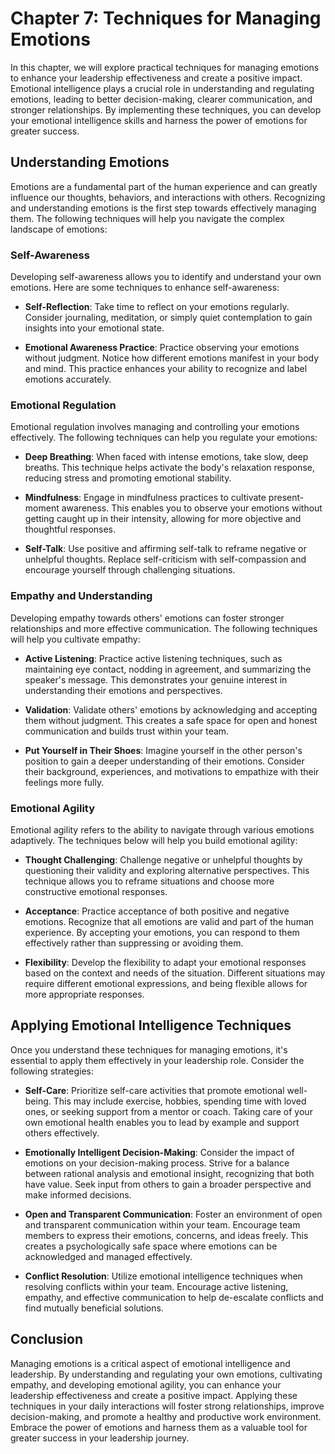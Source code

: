 Chapter 7: Techniques for Managing Emotions
===========================================

In this chapter, we will explore practical techniques for managing emotions to enhance your leadership effectiveness and create a positive impact. Emotional intelligence plays a crucial role in understanding and regulating emotions, leading to better decision-making, clearer communication, and stronger relationships. By implementing these techniques, you can develop your emotional intelligence skills and harness the power of emotions for greater success.

Understanding Emotions
----------------------

Emotions are a fundamental part of the human experience and can greatly influence our thoughts, behaviors, and interactions with others. Recognizing and understanding emotions is the first step towards effectively managing them. The following techniques will help you navigate the complex landscape of emotions:

### Self-Awareness

Developing self-awareness allows you to identify and understand your own emotions. Here are some techniques to enhance self-awareness:

* **Self-Reflection**: Take time to reflect on your emotions regularly. Consider journaling, meditation, or simply quiet contemplation to gain insights into your emotional state.

* **Emotional Awareness Practice**: Practice observing your emotions without judgment. Notice how different emotions manifest in your body and mind. This practice enhances your ability to recognize and label emotions accurately.

### Emotional Regulation

Emotional regulation involves managing and controlling your emotions effectively. The following techniques can help you regulate your emotions:

* **Deep Breathing**: When faced with intense emotions, take slow, deep breaths. This technique helps activate the body's relaxation response, reducing stress and promoting emotional stability.

* **Mindfulness**: Engage in mindfulness practices to cultivate present-moment awareness. This enables you to observe your emotions without getting caught up in their intensity, allowing for more objective and thoughtful responses.

* **Self-Talk**: Use positive and affirming self-talk to reframe negative or unhelpful thoughts. Replace self-criticism with self-compassion and encourage yourself through challenging situations.

### Empathy and Understanding

Developing empathy towards others' emotions can foster stronger relationships and more effective communication. The following techniques will help you cultivate empathy:

* **Active Listening**: Practice active listening techniques, such as maintaining eye contact, nodding in agreement, and summarizing the speaker's message. This demonstrates your genuine interest in understanding their emotions and perspectives.

* **Validation**: Validate others' emotions by acknowledging and accepting them without judgment. This creates a safe space for open and honest communication and builds trust within your team.

* **Put Yourself in Their Shoes**: Imagine yourself in the other person's position to gain a deeper understanding of their emotions. Consider their background, experiences, and motivations to empathize with their feelings more fully.

### Emotional Agility

Emotional agility refers to the ability to navigate through various emotions adaptively. The techniques below will help you build emotional agility:

* **Thought Challenging**: Challenge negative or unhelpful thoughts by questioning their validity and exploring alternative perspectives. This technique allows you to reframe situations and choose more constructive emotional responses.

* **Acceptance**: Practice acceptance of both positive and negative emotions. Recognize that all emotions are valid and part of the human experience. By accepting your emotions, you can respond to them effectively rather than suppressing or avoiding them.

* **Flexibility**: Develop the flexibility to adapt your emotional responses based on the context and needs of the situation. Different situations may require different emotional expressions, and being flexible allows for more appropriate responses.

Applying Emotional Intelligence Techniques
------------------------------------------

Once you understand these techniques for managing emotions, it's essential to apply them effectively in your leadership role. Consider the following strategies:

* **Self-Care**: Prioritize self-care activities that promote emotional well-being. This may include exercise, hobbies, spending time with loved ones, or seeking support from a mentor or coach. Taking care of your own emotional health enables you to lead by example and support others effectively.

* **Emotionally Intelligent Decision-Making**: Consider the impact of emotions on your decision-making process. Strive for a balance between rational analysis and emotional insight, recognizing that both have value. Seek input from others to gain a broader perspective and make informed decisions.

* **Open and Transparent Communication**: Foster an environment of open and transparent communication within your team. Encourage team members to express their emotions, concerns, and ideas freely. This creates a psychologically safe space where emotions can be acknowledged and managed effectively.

* **Conflict Resolution**: Utilize emotional intelligence techniques when resolving conflicts within your team. Encourage active listening, empathy, and effective communication to help de-escalate conflicts and find mutually beneficial solutions.

Conclusion
----------

Managing emotions is a critical aspect of emotional intelligence and leadership. By understanding and regulating your own emotions, cultivating empathy, and developing emotional agility, you can enhance your leadership effectiveness and create a positive impact. Applying these techniques in your daily interactions will foster strong relationships, improve decision-making, and promote a healthy and productive work environment. Embrace the power of emotions and harness them as a valuable tool for greater success in your leadership journey.

